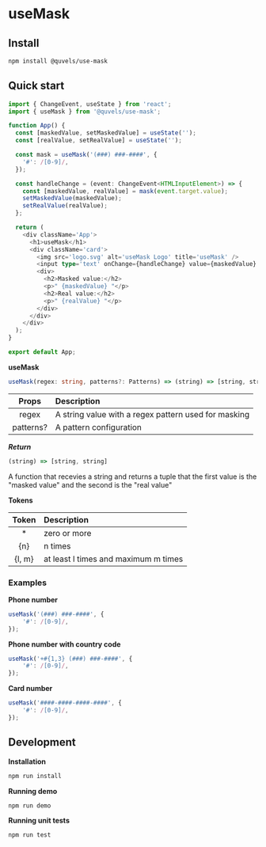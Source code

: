 # useMask

## Install

```sh
npm install @quvels/use-mask
```

## Quick start

```typescript
import { ChangeEvent, useState } from 'react';
import { useMask } from '@quvels/use-mask';

function App() {
  const [maskedValue, setMaskedValue] = useState('');
  const [realValue, setRealValue] = useState('');

  const mask = useMask('(###) ###-####', {
    '#': /[0-9]/,
  });

  const handleChange = (event: ChangeEvent<HTMLInputElement>) => {
    const [maskedValue, realValue] = mask(event.target.value);
    setMaskedValue(maskedValue);
    setRealValue(realValue);
  };

  return (
    <div className='App'>
      <h1>useMask</h1>
      <div className='card'>
        <img src='logo.svg' alt='useMask Logo' title='useMask' />
        <input type='text' onChange={handleChange} value={maskedValue} />
        <div>
          <h2>Masked value:</h2>
          <p>" {maskedValue} "</p>
          <h2>Real value:</h2>
          <p>" {realValue} "</p>
        </div>
      </div>
    </div>
  );
}

export default App;
```
**useMask**
```typescript
useMask(regex: string, patterns?: Patterns) => (string) => [string, string]
```
| Props      | Description                                          |
| :----:     | :------------                                        |
| regex      | A string value with a regex pattern used for masking |
| patterns?  | A pattern configuration                              |

***Return***
```typescript
(string) => [string, string]
```
A function that recevies a string and returns a tuple that the first value is the "masked value" and the second is the "real value"

**Tokens**

| Token  | Description                          |
| :----: | :------------                        |
| *      | zero or more                         |
| {n}    | n times                              |
| {l, m} | at least l times and maximum m times |

### Examples

**Phone number**
```typescript
useMask('(###) ###-####', {
    '#': /[0-9]/,
});
```

**Phone number with country code**
```typescript
useMask('+#{1,3} (###) ###-####', {
    '#': /[0-9]/,
});
```

**Card number**
```typescript
useMask('####-####-####-####', {
    '#': /[0-9]/,
});
```

## Development

**Installation**

```sh
npm run install
```

**Running demo**

```sh
npm run demo
```

**Running unit tests**

```sh
npm run test
```
